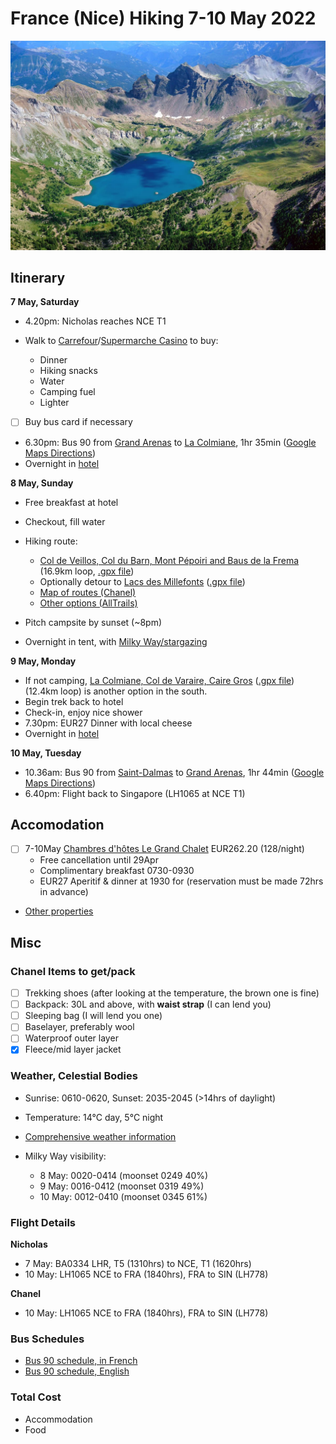 # France (Nice) Hiking 7-10 May 2022

![](/static/2022-05/mercantour-national-park.jpg)

## Itinerary

**7 May, Saturday**

-   4.20pm: Nicholas reaches NCE T1
-   Walk to [Carrefour][carrefour]/[Supermarche Casino][supermarche-casino] to buy:

    -   Dinner
    -   Hiking snacks
    -   Water
    -   Camping fuel
    -   Lighter

-   [ ] Buy bus card if necessary
-   6.30pm: Bus 90 from [Grand Arenas][grand-arenas] to [La Colmiane][la-colmiane], 1hr 35min ([Google Maps Directions][nice-to-mercantour-bus])
-   Overnight in [hotel](#accomodation)

**8 May, Sunday**

-   Free breakfast at hotel
-   Checkout, fill water
-   Hiking route:

    -   [Col de Veillos, Col du Barn, Mont Pépoiri and Baus de la Frema][col-de-veillos] (16.9km loop, [.gpx file][col-de-veillos-gpx])
    -   Optionally detour to [Lacs des Millefonts][lacs-des-millefonts] ([.gpx file][lacs-des-millefonts-gpx])
    -   [Map of routes (Chanel)][our-hiking-routes]
    -   [Other options (AllTrails)][hiking-routes]

-   Pitch campsite by sunset (~8pm)
-   Overnight in tent, with [Milky Way/stargazing](#weather-celestial-bodies)

**9 May, Monday**

-   If not camping, [La Colmiane, Col de Varaire, Caire Gros][la-colmiane-hike] ([.gpx file][la-colmiane-hike-gpx]) (12.4km loop) is another option in the south.
-   Begin trek back to hotel
-   Check-in, enjoy nice shower
-   7.30pm: EUR27 Dinner with local cheese
-   Overnight in [hotel](#accomodation)

**10 May, Tuesday**

-   10.36am: Bus 90 from [Saint-Dalmas][saint-dalmas] to [Grand Arenas][grand-arenas], 1hr 44min ([Google Maps Directions][mercantour-to-nice-bus])
-   6.40pm: Flight back to Singapore (LH1065 at NCE T1)

## Accomodation

-   [ ] 7-10May [Chambres d'hôtes Le Grand Chalet][hotel] EUR262.20 (128/night)
    -   Free cancellation until 29Apr
    -   Complimentary breakfast 0730-0930
    -   EUR27 Aperitif & dinner at 1930 for (reservation must be made 72hrs in advance)
-   [Other properties][properties]

## Misc

### Chanel Items to get/pack

-   [ ] Trekking shoes (after looking at the temperature, the brown one is fine)
-   [ ] Backpack: 30L and above, with **waist strap** (I can lend you)
-   [ ] Sleeping bag (I will lend you one)
-   [ ] Baselayer, preferably wool
-   [ ] Waterproof outer layer
-   [x] Fleece/mid layer jacket

### Weather, Celestial Bodies

-   Sunrise: 0610-0620, Sunset: 2035-2045 (>14hrs of daylight)
-   Temperature: 14°C day, 5°C night
-   [Comprehensive weather information][weather]
-   Milky Way visibility:

    -   8 May: 0020-0414 (moonset 0249 40%)
    -   9 May: 0016-0412 (moonset 0319 49%)
    -   10 May: 0012-0410 (moonset 0345 61%)

### Flight Details

**Nicholas**

-   7 May: BA0334 LHR, T5 (1310hrs) to NCE, T1 (1620hrs)
-   10 May: LH1065 NCE to FRA (1840hrs), FRA to SIN (LH778)

**Chanel**

-   10 May: LH1065 NCE to FRA (1840hrs), FRA to SIN (LH778)

### Bus Schedules

-   [Bus 90 schedule, in French][bus-90-french-schedule]
-   [Bus 90 schedule, English][bus-90-schedule]

### Total Cost

-   Accommodation
-   Food

[bus-90-french-schedule]: https://ftp.lignesdazur.com/ligne_90.pdf
[bus-90-schedule]: https://www.lignesdazur.com/en/horaire/886/80/1
[carrefour]: https://goo.gl/maps/1eyvzNNzQiX2CUGV7
[col-de-veillos]: https://www.alltrails.com/trail/france/alpes-maritimes/col-de-veillos-col-du-barn-mont-pepoiri-et-baus-de-la-frema?u=m
[col-de-veillos-gpx]: /static/2022-05/col_de_veillos.gpx
[grand-arenas]: https://goo.gl/maps/x726JbXk9GRtG5Fn9
[hiking-routes]: https://www.alltrails.com/explore?b_tl_lat=44.11672307739917&b_tl_lng=7.146440621716721&b_br_lat=44.04558903319381&b_br_lng=7.31264860468238
[hotel]: https://secure.booking.com/myreservations.en-gb.html?aid=304142;label=gen173nr-1FCAEoggI46AdIM1gEaMkBiAEBmAEJuAEXyAEM2AEB6AEB-AEMiAIBqAIDuAKm5O2SBsACAdICJDJlY2Q4ZDYwLTUxMmYtNDQ3ZC1iMGVlLWMwNWI5NzdiZDNjYdgCBuACAQ;sid=7cac10f4d05cbbae03cc85e6295fde9c;auth_key=T16tVU7bJrMJJxai&;label=from_conf_1
[la-colmiane-hike]: https://www.alltrails.com/explore/trail/france/alpes-maritimes/la-colmiane-col-de-varaire-caire-gros
[la-colmiane-hike-gpx]: /static/2022-05/la_colmiane.gpx
[la-colmiane]: https://goo.gl/maps/KEguaXFsoxJszkNf8
[lacs-des-millefonts]: https://www.alltrails.com/trail/france/alpes-maritimes/lacs-des-millefonts-mont-pepoiri
[lacs-des-millefonts-gpx]: /static/2022-05/lacs_des_millefonts.gpx
[mercantour-to-nice-bus]: https://goo.gl/maps/giMtPFhKf7s8HCce8
[nice-to-mercantour-bus]: https://goo.gl/maps/4yQzqo8yo1jFuTsC8
[our-hiking-routes]: https://www.google.com/maps/d/viewer?mid=110bE46beRht3PU2x6XfYhVFYqQdaD4gS&ll=44.14368121724446%2C7.187836335386026&z=11
[properties]: https://www.booking.com/searchresults.en-gb.html?aid=304142&label=gen173nr-1BCAEoggI46AdIM1gEaMkBiAEBmAEJuAEXyAEM2AEB6AEBiAIBqAIDuAKm5O2SBsACAdICJDJlY2Q4ZDYwLTUxMmYtNDQ3ZC1iMGVlLWMwNWI5NzdiZDNjYdgCBeACAQ&lang=en-gb&sid=5ad5ea96dc2d619c8272bbd7f2bc4453&sb=1&src=hotel&src_elem=sb&error_url=https%3A%2F%2Fwww.booking.com%2Fhotel%2Ffr%2Fle-grand-chalet-valdeblore.en-gb.html%3Faid%3D304142%3Blabel%3Dgen173nr-1BCAEoggI46AdIM1gEaMkBiAEBmAEJuAEXyAEM2AEB6AEBiAIBqAIDuAKm5O2SBsACAdICJDJlY2Q4ZDYwLTUxMmYtNDQ3ZC1iMGVlLWMwNWI5NzdiZDNjYdgCBeACAQ%3Bsid%3D5ad5ea96dc2d619c8272bbd7f2bc4453%3Ball_sr_blocks%3D237813001_178046859_2_1_0%3Bcheckin%3D2022-05-07%3Bcheckout%3D2022-05-09%3Bdest_id%3D3313%3Bdest_type%3Dregion%3Bgroup_adults%3D2%3Bgroup_children%3D0%3Bhapos%3D1%3Bhighlighted_blocks%3D237813001_178046859_2_1_0%3Bhpos%3D1%3Bmatching_block_id%3D237813001_178046859_2_1_0%3Bno_rooms%3D1%3Breq_adults%3D2%3Breq_children%3D0%3Broom1%3DA%252CA%3Bsb_price_type%3Dtotal%3Bsr_order%3Dpopularity%3Bsr_pri_blocks%3D237813001_178046859_2_1_0__17720%3Bsrepoch%3D1650160200%3Bsrpvid%3Ded8f0ce3ba7c0157%3Btype%3Dtotal%3Bucfs%3D1%26%3B&highlighted_hotels=2378130&hp_sbox=1&ss=Valdeblore&is_ski_area=0&ssne=Valdeblore&ssne_untouched=Valdeblore&dest_id=3313&dest_type=region&checkin_year=2022&checkin_month=5&checkin_monthday=7&checkout_year=2022&checkout_month=5&checkout_monthday=10&group_adults=2&group_children=0&no_rooms=1&from_sf=1
[saint-dalmas]: https://goo.gl/maps/peDVK6vxcCPVxM9T9
[supermarche-casino]: https://goo.gl/maps/CVW2jDJPWHptKZBu6
[trekking-map]: https://www.openstreetmap.org/relation/1024511#map=10/44.1674/7.0615
[weather]: https://www.weather-atlas.com/en/france/paris-weather-may

